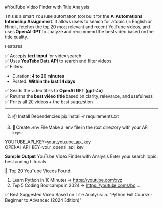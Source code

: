 #YouTube Video Finder with Title Analysis

This is a smart YouTube automation tool built for the **AI Automations Internship Assignment**. It allows users to search for a topic (in English or Hindi), fetches the top 20 most relevant and recent YouTube videos, and uses **OpenAI GPT** to analyze and recommend the best video based on the title quality.

 Features

✅ Accepts **text input** for video search  
✅ Uses **YouTube Data API** to search and filter videos  
✅ Filters:
- Duration: **4 to 20 minutes**
- Posted: **Within the last 14 days**

✅ Sends the video titles to **OpenAI GPT (gpt-4o)**  
✅ Returns the **best video title** based on clarity, relevance, and usefulness  
✅ Prints all 20 videos + the best suggestion

---

2. 📦 Install Dependencies
pip install -r requirements.txt


3. 🔑 Create .env File
Make a .env file in the root directory with your API keys:

YOUTUBE_API_KEY=your_youtube_api_key
OPENAI_API_KEY=your_openai_api_key

**Sample Output**
YouTube Video Finder with Analysis
Enter your search topic: best coding tutorials

🔎 Top 20 YouTube Videos Found:
1. Learn Python in 10 Minutes → https://youtube.com/xyz
2. Top 5 Coding Bootcamps in 2024 → https://youtube.com/abc
...

✅ Best Suggested Video Based on Title Analysis:
5. "Python Full Course - Beginner to Advanced (2024 Edition)"



